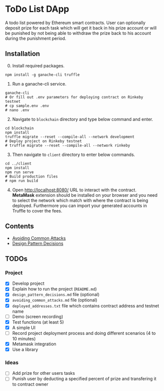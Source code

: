 # ToDo List DApp
A todo list powered by Ethereum smart contracts. User can optionally deposit prize for each task which will get it back in his prize account or will be punished by not being able to withdraw the prize back to his account during the punishment period.

## Installation
0. Install required packages.
```
npm install -g ganache-cli truffle
```
1. Run a ganache-cli service.
```
ganache-cli
# Or fill out .env parameters for deploying contract on Rinkeby testnet
# cp sample.env .env
# nano .env
```
2. Navigate to `blockchain` directory and type below command and enter.
```
cd blockchain
npm install
truffle migrate --reset --compile-all --network development
# Deploy project on Rinkeby testnet
# truffle migrate --reset --compile-all --network rinkeby
```
3. Then navigate to `client` directory to enter below commands.
```
cd ../client
npm install
npm run serve
# Build production files
# npm run build
```
4. Open [http://localhost:8080/](http://localhost:8080/) URL to interact with the contract. **MetaMask** extension should be installed on your browser and you need to select the network which match with where the contract is being deployed. Furthermore you can import your generated accounts in Truffle to cover the fees.

## Contents
- [Avoiding Common Attacks](docs/avoiding_common_attacks.md)
- [Design Pattern Decisions](docs/design_pattern_decisions.md)

## TODOs

### Project
- [x] Develop project
- [x] Explain how to run the project (`README.md`)
- [x] `design_pattern_decisions.md` file (optional)
- [x] `avoiding_common_attacks.md` file (optional)
- [x] `deployed_addresses.txt` file which contains contract address and testnet name
- [ ] Demo (screen recording)
- [x] Test functions (at least 5)
- [x] A simple UI
- [ ] Record project deployment process and doing different scenarios (4 to 10 minutes)
- [x] Metamask integration
- [x] Use a library

### Ideas
- [ ] Add prize for other users tasks
- [ ] Punish user by deducting a specified percent of prize and transfering it to contract owner